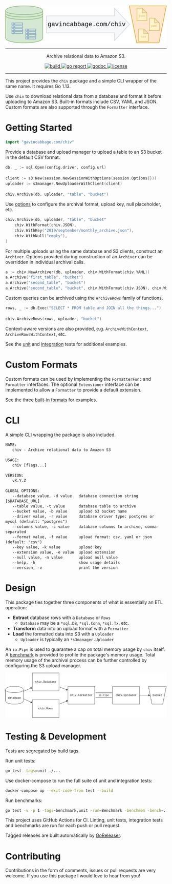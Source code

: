 ![Title](img/chiv.png)

---

<p align="center">
    Archive relational data to Amazon S3.
</p>

<div align="center">
    <a href="https://github.com/gavincabbage/chiv/actions?workflow=build">
        <img src="https://github.com/gavincabbage/chiv/workflows/build/badge.svg" alt="build" />
    </a>
    <a href="https://goreportcard.com/report/gavincabbage.com/chiv">
        <img src="https://goreportcard.com/badge/gavincabbage.com/chiv" alt="go report" />
    </a>
    <a href="https://godoc.org/gavincabbage.com/chiv">
        <img src="https://godoc.org/gavincabbage.com/chiv?status.svg" alt="godoc" />
    </a>
    <a href="https://gavincabbage.com/chiv/blob/master/LICENSE">
        <img src="http://img.shields.io/badge/License-MIT-blue.svg" alt="license" />
    </a>
</div>

---

This project provides the `chiv` package and a simple CLI wrapper of the same name. It requires Go 1.13.

Use `chiv` to download relational data from a database and format it before uploading to Amazon S3.
Built-in formats include CSV, YAML and JSON. 
Custom formats are also supported through the `Formatter` interface.

# Getting Started

```go
import "gavincabbage.com/chiv"
```

Provide a database and upload manager to upload a table to an S3 bucket in the default CSV format.

```go
db, _ := sql.Open(config.driver, config.url)

client := s3.New(session.NewSessionWithOptions(session.Options{}))
uploader := s3manager.NewUploaderWithClient(client)

chiv.Archive(db, uploader, "table", "bucket")
``` 

Use [options](https://github.com/gavincabbage/chiv/blob/master/options.go) to configure the archival format,
upload key, null placeholder, etc.

```go
chiv.Archive(db, uploader, "table", "bucket"
    chiv.WithFormat(chiv.JSON),
    chiv.WithKey("2019/september/monthly_archive.json"),
    chiv.WithNull("empty"),
)
```

For multiple uploads using the same database and S3 clients, construct an `Archiver`. Options provided during
construction of an `Archiver` can be overridden in individual archival calls.

```go
a := chiv.NewArchiver(db, uploader, chiv.WithFormat(chiv.YAML))
a.Archive("first_table", "bucket")
a.Archive("second_table", "bucket")
a.Archive("second_table", "bucket", chiv.WithFormat(chiv.JSON), chiv.WithKey("second_table.json"))
``` 

Custom queries can be archived using the `ArchiveRows` family of functions.

```go
rows, _ := db.Exec("SELECT * FROM table and JOIN all the things...")

chiv.ArchiveRows(rows, uploader, "bucket")
``` 

Context-aware versions are also provided, e.g. `ArchiveWithContext`, `ArchiveRowsWithContext`, etc.

See the [unit](https://github.com/gavincabbage/chiv/blob/master/chiv_test.go)
and [integration](https://github.com/gavincabbage/chiv/blob/master/chiv_integration_test.go)
tests for additional examples.

# Custom Formats

Custom formats can be used by implementing the `FormatterFunc` and `Formatter` interfaces.
The optional `Extensioner` interface can be implemented to allow a `Formatter` to provide a default extension.

See the three [built-in formats](https://github.com/gavincabbage/chiv/blob/master/chiv_formatters.go)
for examples.

# CLI

A simple CLI wrapping the package is also included.

```text
NAME:
   chiv - Archive relational data to Amazon S3

USAGE:
   chiv [flags...]

VERSION:
   vX.Y.Z

GLOBAL OPTIONS:
   --database value, -d value   database connection string [$DATABASE_URL]
   --table value, -t value      database table to archive
   --bucket value, -b value     upload S3 bucket name
   --driver value, -r value     database driver type: postgres or mysql (default: "postgres")
   --columns value, -c value    database columns to archive, comma-separated
   --format value, -f value     upload format: csv, yaml or json (default: "csv")
   --key value, -k value        upload key
   --extension value, -e value  upload extension
   --null value, -n value       upload null value
   --help, -h                   show usage details
   --version, -v                print the version
```

# Design

This package ties together three components of what is essentially an ETL operation:

- **Extract** database rows with a `Database` or `Rows`
  - `Database` may be a `*sql.DB`, `*sql.Conn`, `*sql.Tx`, etc.
- **Transform** data into an upload format with a `Formatter`
- **Load** the formatted data into S3 with a `Uploader`
  - `Uploader` is typically an `*s3manager.Uploader`
  
An `io.Pipe` is used to guarantee a cap on total memory usage by `chiv` itself.
A [benchmark](https://github.com/gavincabbage/chiv/blob/master/chiv_benchmark_test.go)
is provided to profile the package's memory usage.
Total memory usage of the archival process can be further controlled by 
configuring the S3 upload manager.

![Architecture](img/arch.png)

# Testing & Development

Tests are segregated by build tags.

Run unit tests:

```bash
go test -tags=unit ./...
```

Use docker-compose to run the full suite of unit and integration tests:

```bash
docker-compose up --exit-code-from test --build
```

Run benchmarks:

```bash
go test -v -p 1 -tags=benchmark,unit -run=Benchmark -benchmem -bench=.
```

This project uses GitHub Actions for CI. 
Linting, unit tests, integration tests and benchmarks are run for each push or pull request.

Tagged releases are built automatically by [GoReleaser](https://goreleaser.com/).

# Contributing

Contributions in the form of comments, issues or pull requests are very welcome.
If you use this package I would love to hear from you!
